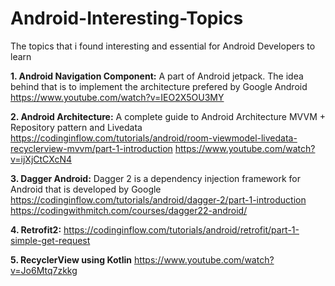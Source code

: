 # Android-Interesting-Topics
The topics that i found interesting and essential for Android Developers to learn

**1. Android Navigation Component:**
A part of Android jetpack. The idea behind that is to implement the architecture prefered by Google Android
https://www.youtube.com/watch?v=IEO2X5OU3MY

**2. Android Architecture:**
A complete guide to Android Architecture MVVM + Repository pattern and Livedata 
 https://codinginflow.com/tutorials/android/room-viewmodel-livedata-recyclerview-mvvm/part-1-introduction
 https://www.youtube.com/watch?v=ijXjCtCXcN4

**3. Dagger Android:**
Dagger 2 is a dependency injection framework for Android that is developed by Google
https://codinginflow.com/tutorials/android/dagger-2/part-1-introduction
https://codingwithmitch.com/courses/dagger22-android/

**4. Retrofit2:**
https://codinginflow.com/tutorials/android/retrofit/part-1-simple-get-request

**5. RecyclerView using Kotlin**
https://www.youtube.com/watch?v=Jo6Mtq7zkkg
